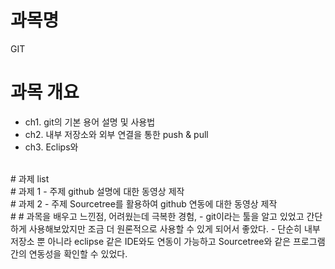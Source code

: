 # 과목명 
GIT

# 과목 개요
 - ch1. git의 기본 용어 설명 및 사용법
 - ch2. 내부 저장소와 외부 연결을 통한 push & pull
 - ch3. Eclips와 

<br>
# 과제 list

<br>
# 과제 1 - 주제
github 설명에 대한 동영상 제작

<br>
# 과제 2 - 주제
Sourcetree를 활용하여 github 연동에 대한 동영상 제작


<br>
#
# 과목을 배우고 느낀점, 어려웠는데 극복한 경험,  
  - git이라는 툴을 알고 있었고 간단하게 사용해보았지만 조금 더 원론적으로 사용할 수 있게 되어서 좋았다. 
  - 단순히 내부 저장소 뿐 아니라 eclipse 같은 IDE와도 연동이 가능하고 Sourcetree와 같은 프로그램간의 연동성을 확인할 수 있었다.
